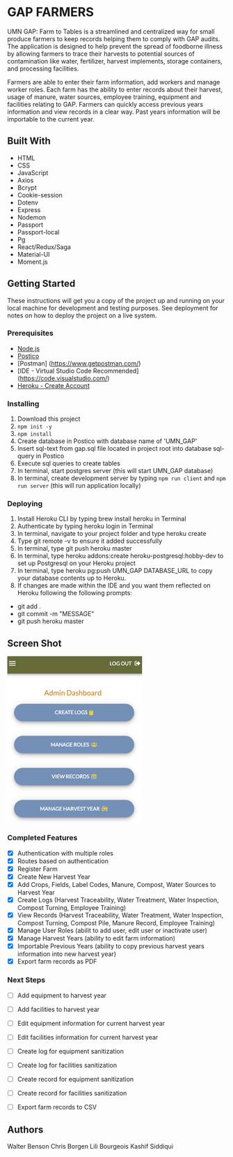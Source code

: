 # GAP FARMERS

UMN GAP: Farm to Tables is a streamlined and centralized way for small produce farmers to keep records helping them to comply with GAP audits. The application is designed to help prevent the spread of foodborne illness by allowing farmers to trace their harvests to potential sources of contamination like water, fertilizer, harvest implements, storage containers, and processing facilities. 

Farmers are able to enter their farm information, add workers and manage worker roles. Each farm has the ability to enter records about their harvest, usage of manure, water sources, employee training, equipment and facilities relating to GAP. Farmers can quickly access previous years information and view records in a clear way. Past years information will be importable to the current year.

## Built With

- HTML
- CSS
- JavaScript
- Axios
- Bcrypt
- Cookie-session
- Dotenv
- Express
- Nodemon
- Passport
- Passport-local
- Pg
- React/Redux/Saga
- Material-UI
- Moment.js


## Getting Started

These instructions will get you a copy of the project up and running on your local machine for development and testing purposes. See deployment for notes on how to deploy the project on a live system.

### Prerequisites

- [Node.js](https://nodejs.org/en/)
- [Postico](https://eggerapps.at/postico/)
- [Postman] (https://www.getpostman.com/)
- [IDE - Virtual Studio Code Recommended] (https://code.visualstudio.com/)
- [Heroku - Create Account](https://www.heroku.com/)



### Installing


1. Download this project
2. `npm init -y`
3. `npm install`
4. Create database in Postico with database name of 'UMN_GAP'
5. Insert sql-text from gap.sql file located in project root into database sql-query in Postico
6. Execute sql queries to create tables
7. In terminal, start postgres server (this will start UMN_GAP database)
8. In terminal, create development server by typing `npm run client` and `npm run server` (this will run application locally)

### Deploying
1. Install Heroku CLI by typing brew install heroku in Terminal
2. Authenticate by typing heroku login in Terminal
3. In terminal, navigate to your project folder and type heroku create
4. Type git remote -v to ensure it added successfully
5. In terminal, type git push heroku master
6. In terminal, type heroku addons:create heroku-postgresql:hobby-dev to set up Postgresql on your Heroku project
7. In terminal, type heroku pg:push UMN_GAP DATABASE_URL to copy your database contents up to Heroku. 
8. If changes are made within the IDE and you want them reflected on Heroku following the following prompts:
  - git add .
  - git commit -m "MESSAGE"
  - git push heroku master

## Screen Shot

<img src="/public/images/screenshot.png/">


### Completed Features

- [x] Authentication with multiple roles
- [x] Routes based on authentication
- [x] Register Farm
- [x] Create New Harvest Year
- [x] Add Crops, Fields, Label Codes, Manure, Compost, Water Sources to Harvest Year
- [x] Create Logs (Harvest Traceability, Water Treatment, Water Inspection, Compost Turning, Employee Training)
- [x] View Records (Harvest Traceability, Water Treatment, Water Inspection, Compost Turning, Compost Pile, Manure Record, Employee Training)
- [x] Manage User Roles (abilit to add user, edit user or inactivate user)
- [x] Manage Harvest Years (ability to edit farm information)
- [x] Importable Previous Years (ability to copy previous harvest years information into new harvest year)
- [x] Export farm records as PDF

### Next Steps

- [ ] Add equipment to harvest year
- [ ] Add facilities to harvest year
- [ ] Edit equipment information for current harvest year
- [ ] Edit facilities information for current harvest year
- [ ] Create log for equipment sanitization
- [ ] Create log for facilities sanitization
- [ ] Create record for equipment sanitization
- [ ] Create record for facilities sanitization
- [ ] Export farm records to CSV 



## Authors
Walter Benson
Chris Borgen
Lili Bourgeois
Kashif Siddiqui
